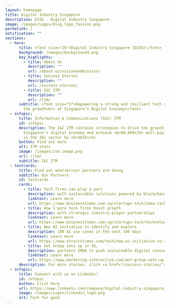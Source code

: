 ```yaml
---
layout: homepage
title: Digital Industry Singapore
description: DISG - Digital Industry Singapore
image: /images/Logos/disg_logo_favicon.png
permalink: /
notification: ""
sections:
  - hero:
      title: <font size="20">Digital Industry Singapore (DISG)</font>
      background: /images/background4.png
      key_highlights:
        - title: About Us
          description: ""
          url: /about-us/visionandmission/
        - title: Success Stories
          description: ""
          url: /success-stories/
        - title: I&C ITM
          description: ""
          url: /itm/
      subtitle: <font size="5">Empowering a strong and resilient tech sector to drive
        the growth<br> of Singapore’s Digital Economy</font>
  - infopic:
      title: Information & Communications (I&C) ITM
      id: infopic
      description: The I&C ITM contains strategies to drive the growth of
        Singapore’s digital economy and achieve <b>80,000</b> well-paying jobs
        in the I&C sector by <b>2025</b>
      button: Find out more
      alt: ITM stats
      image: /images/itm image.png
      url: /itm/
      subtitle: I&C ITM
  - textcards:
      title: Find out what<br>our partners are doing
      subtitle: Our Partners
      id: textcards
      cards:
        - title: Tech firms can play a part
          description: with sustainable solutions powered by blockchain, IoT and AI
          linktext: Learn more
          url: https://www.businesstimes.com.sg/startups-tech/imda-tackling-climate-change-tech-firms-can-play-a-part-with-sustainable-solutions-powered-by-blockchain-IoT-and-AI
        - title: How S'pore tech firms boost growth
          description: with strategic industry-player partnerships
          linktext: Learn more
          url: https://www.businesstimes.com.sg/startups-tech/technology/imda-from-local-to-global-how-singapore-tech-firms-boost-growth-with-strategic-industry-player-partnerships
        - title: New AI initiative to identify and explore
          description: 100 AI use cases in the next 100 days
          linktext: Learn more
          url: https://www.straitstimes.com/tech/new-ai-initiative-to-identify-and-address-100-ai-use-cases-in-the-next-100-days
        - title: Ant Group sets up in SG,
          description: partners IMDA to push sustainable digital consumption
          linktext: Learn more
          url: https://www.marketing-interactive.com/ant-group-sets-up-in-sg-partners-imda-to-push-sustainable-digital-consumption
      description: For more stories, click <a href="/success-stories/">here</a>.
  - infopic:
      title: Connect with us on Linkedin!
      id: infopic
      button: Click here
      url: https://www.linkedin.com/company/digital-industry-singapore/mycompany/
      image: /images/Logos/linkedin_logo.png
      alt: Tech for good
---
```

